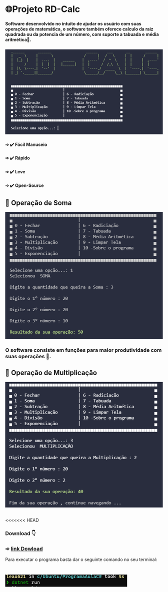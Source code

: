 # 🌐Projeto RD-Calc


#### Software desenvolvido no intuito de ajudar os usuário com suas operações de matemática, o software também oferece calculo da raiz quadrada ou da potencia de um número, com suporte a tabuada e média aritmética🧮. 
###
[![Demonstração](/ex1.png)]()

#### ➾ ✔️ Fácil Manuseio
#### ➾ ✔️ Rápido
#### ➾ ✔️ Leve 
#### ➾ ✔️ Open-Source
##
## 📌 Operação de Soma

[![Demonstração](/exe2.png)]()

### O software consiste em funções para maior produtividade com suas operações 📝.


## 📌 Operação de Multiplicação

[![Demonstração](/ex3.png)]()

## 
<<<<<<< HEAD

### Download 👇

### ➾ [link Dowload](https://github.com/RD-Ricardo/Projeto/archive/refs/heads/main.zip)

Para executar o programa basta dar o seguinte comando no seu terminal:

[![Demonstração](/in.png)]()
=======

